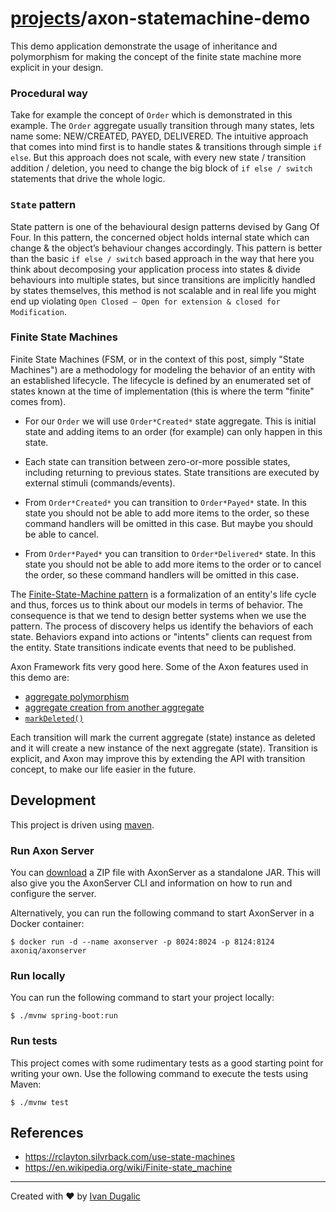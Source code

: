 # [projects](http://idugalic.github.io/projects)/axon-statemachine-demo

This demo application demonstrate the usage of inheritance and polymorphism for making the concept of the finite state machine more explicit in your design.

### Procedural way
Take for example the concept of `Order` which is demonstrated in this example. The `Order` aggregate usually transition through many states, lets name some: NEW/CREATED, PAYED, DELIVERED. 
The intuitive approach that comes into mind first is to handle states & transitions through simple `if else`. 
But this approach does not scale, with every new state / transition addition / deletion, you need to change the big block of `if else / switch` statements that drive the whole logic.

### `State` pattern
State pattern is one of the behavioural design patterns devised by Gang Of Four. In this pattern, the concerned object holds internal state which can change & the object’s behaviour changes accordingly.
This pattern is better than the basic `if else / switch` based approach in the way that here you think about decomposing your application process into states & divide behaviours into multiple states, but since transitions are implicitly handled by states themselves, this method is not scalable and in real life you might end up violating `Open Closed — Open for extension & closed for Modification`.

### Finite State Machines
Finite State Machines (FSM, or in the context of this post, simply "State Machines") are a methodology for modeling the behavior of an entity with an established lifecycle. The lifecycle is defined by an enumerated set of states known at the time of implementation (this is where the term "finite" comes from).

- For our `Order` we will use `Order*Created*` state aggregate. This is initial state and adding items to an order (for example) can only happen in this state.

- Each state can transition between zero-or-more possible states, including returning to previous states. State transitions are executed by external stimuli (commands/events).

- From `Order*Created*` you can transition to `Order*Payed*` state. In this state you should not be able to add more items to the order, so these command handlers will be omitted in this case. But maybe you should be able to cancel.

- From `Order*Payed*` you can transition to `Order*Delivered*` state. In this state you should not be able to add more items to the order or to cancel the order, so these command handlers will be omitted in this case.

The [Finite-State-Machine pattern](https://en.wikipedia.org/wiki/Finite-state_machine) is a formalization of an entity's life cycle and thus, forces us to think about our models in terms of behavior. The consequence is that we tend to design better systems when we use the pattern. The process of discovery helps us identify the behaviors of each state. Behaviors expand into actions or "intents" clients can request from the entity. State transitions indicate events that need to be published.

Axon Framework fits very good here. Some of the Axon features used in this demo are:

 - [aggregate polymorphism](https://docs.axoniq.io/reference-guide/implementing-domain-logic/command-handling/aggregate-polymorphism)
 - [aggregate creation from another aggregate](https://docs.axoniq.io/reference-guide/implementing-domain-logic/command-handling/aggregate-creation-from-aggregate)
 - [`markDeleted()`](https://docs.axoniq.io/reference-guide/implementing-domain-logic/command-handling/aggregate#aggregate-lifecycle-operations)
 
Each transition will mark the current aggregate (state) instance as deleted and it will create a new instance of the next aggregate (state).
Transition is explicit, and Axon may improve this by extending the API with transition concept, to make our life easier in the future.
 
## Development

This project is driven using [maven].

### Run Axon Server

You can [download](https://download.axoniq.io/axonserver/AxonServer.zip) a ZIP file with AxonServer as a standalone JAR. This will also give you the AxonServer CLI and information on how to run and configure the server.

Alternatively, you can run the following command to start AxonServer in a Docker container:

```
$ docker run -d --name axonserver -p 8024:8024 -p 8124:8124 axoniq/axonserver
```

### Run locally

You can run the following command to start your project locally:

```
$ ./mvnw spring-boot:run
```

### Run tests

This project comes with some rudimentary tests as a good starting
point for writing your own. Use the following command to execute the
tests using Maven:

```
$ ./mvnw test
```

## References

- https://rclayton.silvrback.com/use-state-machines
- https://en.wikipedia.org/wiki/Finite-state_machine
---
Created with :heart: by [Ivan Dugalic](https://idugalic.github.io/)

[maven]: https://maven.apache.org/ (Maven)
[axon]: https://axoniq.io/ (Axon)
